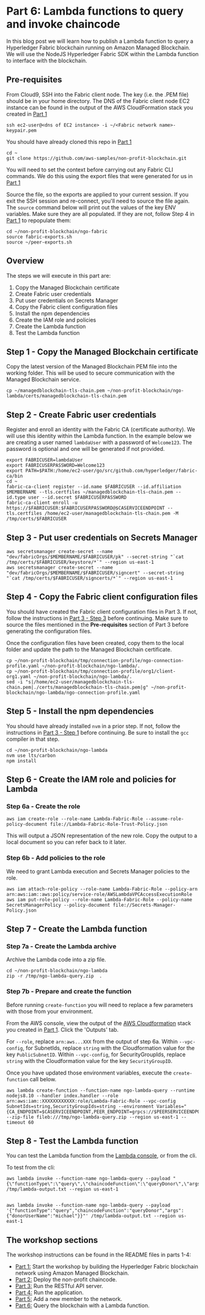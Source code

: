 # Part 6: Lambda functions to query and invoke chaincode

In this blog post we will learn how to publish a Lambda function to query a Hyperledger Fabric blockchain running on Amazon Managed Blockchain.  We will use the NodeJS Hyperledger Fabric SDK within the Lambda function to interface with the blockchain.

## Pre-requisites

From Cloud9, SSH into the Fabric client node. The key (i.e. the .PEM file) should be in your home directory. 
The DNS of the Fabric client node EC2 instance can be found in the output of the AWS CloudFormation stack you 
created in [Part 1](../ngo-fabric/README.md)

```
ssh ec2-user@<dns of EC2 instance> -i ~/<Fabric network name>-keypair.pem
```

You should have already cloned this repo in [Part 1](../ngo-fabric/README.md)

```
cd ~
git clone https://github.com/aws-samples/non-profit-blockchain.git
```

You will need to set the context before carrying out any Fabric CLI commands. We do this 
using the export files that were generated for us in [Part 1](../ngo-fabric/README.md)

Source the file, so the exports are applied to your current session. If you exit the SSH 
session and re-connect, you'll need to source the file again. The `source` command below
will print out the values of the key ENV variables. Make sure they are all populated. If
they are not, follow Step 4 in [Part 1](../ngo-fabric/README.md) to repopulate them:

```
cd ~/non-profit-blockchain/ngo-fabric
source fabric-exports.sh
source ~/peer-exports.sh 
```

## Overview

The steps we will execute in this part are:

1. Copy the Managed Blockchain certificate
2. Create Fabric user credentials
3. Put user credentials on Secrets Manager
4. Copy the Fabric client configuration files
5. Install the npm dependencies
6. Create the IAM role and policies
7. Create the Lambda function
8. Test the Lambda function


## Step 1 - Copy the Managed Blockchain certificate

Copy the latest version of the Managed Blockchain PEM file into the working folder. This will be used to secure communication with the Managed Blockchain service.

```
cp ~/managedblockchain-tls-chain.pem ~/non-profit-blockchain/ngo-lambda/certs/managedblockchain-tls-chain.pem
```

## Step 2 - Create Fabric user credentials

Register and enroll an identity with the Fabric CA (certificate authority). We will use this identity within the Lambda function.  In the example below we are creating a user named `lambdaUser` with a password of `Welcome123`.  The password is optional and one will be generated if not provided. 

```
export FABRICUSER=lambdaUser
export FABRICUSERPASSWORD=Welcome123
export PATH=$PATH:/home/ec2-user/go/src/github.com/hyperledger/fabric-ca/bin
cd ~
fabric-ca-client register --id.name $FABRICUSER --id.affiliation $MEMBERNAME --tls.certfiles ~/managedblockchain-tls-chain.pem --id.type user --id.secret $FABRICUSERPASSWORD
fabric-ca-client enroll -u https://$FABRICUSER:$FABRICUSERPASSWORD@$CASERVICEENDPOINT --tls.certfiles /home/ec2-user/managedblockchain-tls-chain.pem -M /tmp/certs/$FABRICUSER
```

## Step 3 - Put user credentials on Secrets Manager ##
```
aws secretsmanager create-secret --name "dev/fabricOrgs/$MEMBERNAME/$FABRICUSER/pk" --secret-string "`cat /tmp/certs/$FABRICUSER/keystore/*`" --region us-east-1
aws secretsmanager create-secret --name "dev/fabricOrgs/$MEMBERNAME/$FABRICUSER/signcert" --secret-string "`cat /tmp/certs/$FABRICUSER/signcerts/*`" --region us-east-1
```

## Step 4 - Copy the Fabric client configuration files

You should have created the Fabric client configuration files in Part 3.  If not, follow the instructions in [Part 3 - Step 3](../ngo-rest-api/README.md) before continuing.  Make sure to source the files mentioned in the **Pre-requisites** section of Part 3 before generating the configuration files.

Once the configuration files have been created, copy them to the local folder and update the path to the Managed Blockchain certificate.

```
cp ~/non-profit-blockchain/tmp/connection-profile/ngo-connection-profile.yaml ~/non-profit-blockchain/ngo-lambda/.
cp ~/non-profit-blockchain/tmp/connection-profile/org1/client-org1.yaml ~/non-profit-blockchain/ngo-lambda/.
sed -i "s|/home/ec2-user/managedblockchain-tls-chain.pem|./certs/managedblockchain-tls-chain.pem|g" ~/non-profit-blockchain/ngo-lambda/ngo-connection-profile.yaml
```

## Step 5 - Install the npm dependencies

You should have already installed `nvm` in a prior step.  If not, follow the instructions in [Part 3 - Step 1](../ngo-rest-api/README.md) before continuing.  Be sure to install the `gcc` compiler in that step.

```
cd ~/non-profit-blockchain/ngo-lambda
nvm use lts/carbon
npm install
```

## Step 6 - Create the IAM role and policies for Lambda

### Step 6a - Create the role

```
aws iam create-role --role-name Lambda-Fabric-Role --assume-role-policy-document file://Lambda-Fabric-Role-Trust-Policy.json
```

This will output a JSON representation of the new role.  Copy the output to a local document so you can refer back to it later.

### Step 6b - Add policies to the role

We need to grant Lambda execution and Secrets Manager policies to the role.

```
aws iam attach-role-policy --role-name Lambda-Fabric-Role --policy-arn arn:aws:iam::aws:policy/service-role/AWSLambdaVPCAccessExecutionRole
aws iam put-role-policy --role-name Lambda-Fabric-Role --policy-name SecretsManagerPolicy --policy-document file://Secrets-Manager-Policy.json
```

## Step 7 - Create the Lambda function

### Step 7a - Create the Lambda archive

Archive the Lambda code into a zip file.

```
cd ~/non-profit-blockchain/ngo-lambda
zip -r /tmp/ngo-lambda-query.zip  .
```

### Step 7b - Prepare and create the function

Before running `create-function` you will need to replace a few parameters with those from your environment.

From the AWS console, view the output of the [AWS Cloudformation](https://console.aws.amazon.com/cloudformation/home?region=us-east-1) stack you created in [Part 1](../ngo-fabric/README.md).  Click the 'Outputs' tab.

For `--role`, replace `arn:aws...XXX` from the output of step 6a.
Within `--vpc-config`, for SubnetIds, replace `string` with the Cloudformation value for the key `PublicSubnetID`.
Within `--vpc-config`, for SecurityGroupIds, replace `string` with the Cloudformation value for the key `SecurityGroupID`.

Once you have updated those environment variables, execute the `create-function` call below.

```
aws lambda create-function --function-name ngo-lambda-query --runtime nodejs8.10 --handler index.handler --role arn:aws:iam::XXXXXXXXXXXX:role/Lambda-Fabric-Role --vpc-config SubnetIds=string,SecurityGroupIds=string --environment Variables="{CA_ENDPOINT=$CASERVICEENDPOINT,PEER_ENDPOINT=grpcs://$PEERSERVICEENDPOINT,ORDERER_ENDPOINT=grpcs://$ORDERINGSERVICEENDPOINT,CHANNEL_NAME=$CHANNEL,CHAIN_CODE_ID=ngo,CRYPTO_FOLDER=/tmp,MSP=$MSP,FABRICUSER=$FABRICUSER,MEMBERNAME=$MEMBERNAME"}" --zip-file fileb:///tmp/ngo-lambda-query.zip --region us-east-1 --timeout 60
```

## Step 8 - Test the Lambda function

You can test the Lambda function from the [Lambda console](https://console.aws.amazon.com/lambda), or from the cli.

To test from the cli:
```
aws lambda invoke --function-name ngo-lambda-query --payload "{\"functionType\":\"query\",\"chaincodeFunction\":\"queryDonor\",\"args\":\"queryDonor\"}" /tmp/lambda-output.txt --region us-east-1


aws lambda invoke --function-name ngo-lambda-query --payload '{"functionType":"query","chaincodeFunction":"queryDonor","args":{"donorUserName":"michael"}}"' /tmp/lambda-output.txt --region us-east-1
```

## The workshop sections
The workshop instructions can be found in the README files in parts 1-4:

* [Part 1:](../ngo-fabric/README.md) Start the workshop by building the Hyperledger Fabric blockchain network using Amazon Managed Blockchain.
* [Part 2:](../ngo-chaincode/README.md) Deploy the non-profit chaincode. 
* [Part 3:](../ngo-rest-api/README.md) Run the RESTful API server. 
* [Part 4:](../ngo-ui/README.md) Run the application. 
* [Part 5:](../new-member/README.md) Add a new member to the network. 
* [Part 6:](../ngo-lambda/README.md) Query the blockchain with a Lambda function. 